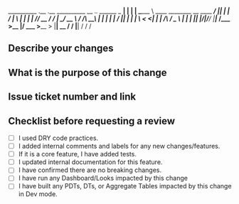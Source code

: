 __________      .__  .__    __________                                     __  ._.
\______   \__ __|  | |  |   \______   \ ____  ________ __   ____   _______/  |_| |
 |     ___/  |  \  | |  |    |       _// __ \/ ____/  |  \_/ __ \ /  ___/\   __\ |
 |    |   |  |  /  |_|  |__  |    |   \  ___< <_|  |  |  /\  ___/ \___ \  |  |  \|
 |____|   |____/|____/____/  |____|_  /\___  >__   |____/  \___  >____  > |__|  __
                                    \/     \/   |__|           \/     \/        \/
                                    
## Describe your changes

## What is the purpose of this change

## Issue ticket number and link

## Checklist before requesting a review
- [ ] I used DRY code practices.
- [ ] I added internal comments and labels for any new changes/features.
- [ ] If it is a core feature, I have added tests.
- [ ] I updated internal documentation for this feature.
- [ ] I have confirmed there are no breaking changes.
- [ ] I have run any Dashboard/Looks impacted by this change
- [ ] I have built any PDTs, DTs, or Aggregate Tables impacted by this change in Dev mode. 
